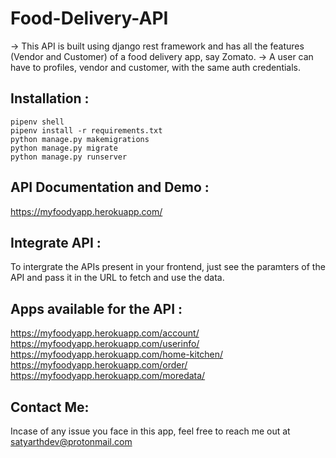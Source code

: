 # Food-Delivery-API
-> This API is built using django rest framework and has all the features (Vendor and Customer) of a food delivery app, say Zomato. 
-> A user can have to profiles, vendor and customer, with the same auth credentials. 

## Installation :
```
pipenv shell
pipenv install -r requirements.txt
python manage.py makemigrations
python manage.py migrate
python manage.py runserver
```

## API Documentation and Demo :
https://myfoodyapp.herokuapp.com/

## Integrate API :
To intergrate the APIs present in your frontend, just see the paramters of the API and pass it in the URL to fetch and use the data.

## Apps available for the API :
https://myfoodyapp.herokuapp.com/account/
https://myfoodyapp.herokuapp.com/userinfo/
https://myfoodyapp.herokuapp.com/home-kitchen/
https://myfoodyapp.herokuapp.com/order/
https://myfoodyapp.herokuapp.com/moredata/

## Contact Me:
Incase of any issue you face in this app, feel free to reach me out at satyarthdev@protonmail.com
